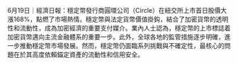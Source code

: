 6月19日｜經濟日報：穩定幣發行商圓環公司（Circle）在紐交所上市首日股價大漲168%，點燃了市場熱情。穩定幣與法定貨幣價值掛鈎，結合了加密貨幣的透明性和流動性，成為加密經濟的重要支付媒介。業內人士認為，穩定幣的上市標誌着加密貨幣邁向主流金融體系的重要一步。此外，全球各地的監管措施逐步明確，進一步推動穩定幣市場發展。然而，穩定幣仍面臨系列挑戰與不確定性，最核心的問題在於其高度依賴錨定資產的流動性和信用安全。
